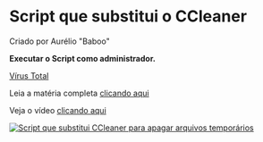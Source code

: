 # Script que substitui o CCleaner
Criado por Aurélio "Baboo"

**Executar o Script como administrador.**

[Vírus Total](https://www.virustotal.com/en/file/a62aa8843d3abb7308ac89cf1d109bf47073949a8e6fa77f12fe4c98e4d08d6a/analysis/)

Leia a matéria completa [clicando aqui](https://www.baboo.com.br/windows-10/conteudo-essencial-windows/script-que-substitui-o-ccleaner/%3famp)

Veja o vídeo [clicando aqui](https://www.youtube.com/watch?v=ybh0sXgzmXQ)

[![Script que substitui CCleaner para apagar arquivos temporários](https://i.imgur.com/On6I5gm.png)](https://www.youtube.com/watch?v=ybh0sXgzmXQ)
